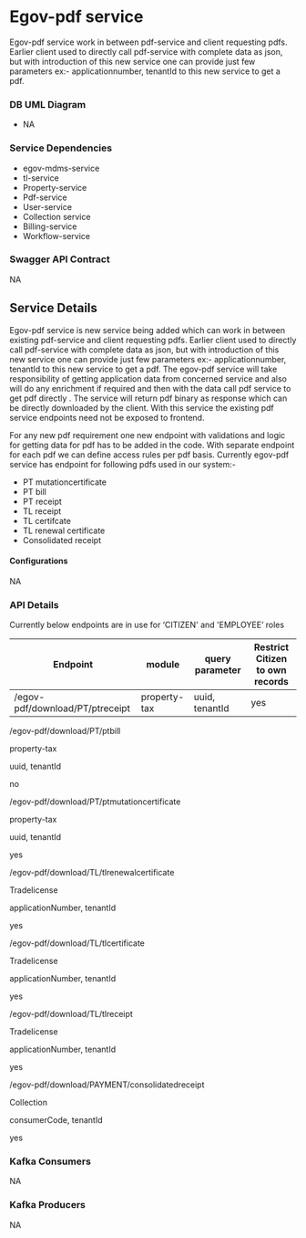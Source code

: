 # Egov-pdf service

Egov-pdf service work in between pdf-service and client requesting pdfs. Earlier client used to directly call pdf-service with complete data as json, but with introduction of this new service one can provide just few parameters ex:- applicationnumber, tenantId to this new service to get a pdf. 
### DB UML Diagram

- NA

### Service Dependencies

- egov-mdms-service
- tl-service
- Property-service
- Pdf-service
- User-service
- Collection service
- Billing-service
- Workflow-service


### Swagger API Contract

NA

## Service Details

Egov-pdf service is new service being added which can work in between existing pdf-service and client requesting pdfs. Earlier client used to directly call pdf-service with complete data as json, but with introduction of this new service one can provide just few parameters ex:- applicationnumber, tenantId to this new service to get a pdf. The egov-pdf service will take responsibility of getting application data from concerned service and also will do any enrichment if required and then with the data call pdf service to get pdf directly . The service will return pdf binary as response which can be directly downloaded by the client. With this service the existing pdf service endpoints need not be exposed to frontend.

For any new pdf requirement one new endpoint with validations and logic for getting data for pdf has to be added in the code. With separate endpoint for each pdf we can define access rules per pdf basis. Currently egov-pdf service has endpoint for following pdfs used in our system:-

- PT mutationcertificate
- PT bill
- PT receipt
- TL receipt
- TL certifcate
- TL renewal certificate
- Consolidated receipt

#### Configurations
NA

### API Details
Currently below endpoints are in use for ‘CITIZEN' and 'EMPLOYEE’ roles

| Endpoint | module | query parameter | Restrict Citizen to own records |
| -------- | ------ | --------------- | ------------------------------- |
| /egov-pdf/download/PT/ptreceipt | property-tax | uuid, tenantId | yes |

/egov-pdf/download/PT/ptbill

property-tax

uuid, tenantId

no

/egov-pdf/download/PT/ptmutationcertificate

property-tax

uuid, tenantId

yes

/egov-pdf/download/TL/tlrenewalcertificate

Tradelicense

applicationNumber, tenantId

yes

/egov-pdf/download/TL/tlcertificate

Tradelicense

applicationNumber, tenantId

yes

/egov-pdf/download/TL/tlreceipt

Tradelicense

applicationNumber, tenantId

yes

/egov-pdf/download/PAYMENT/consolidatedreceipt

Collection

consumerCode, tenantId

yes



### Kafka Consumers
NA

### Kafka Producers
NA
